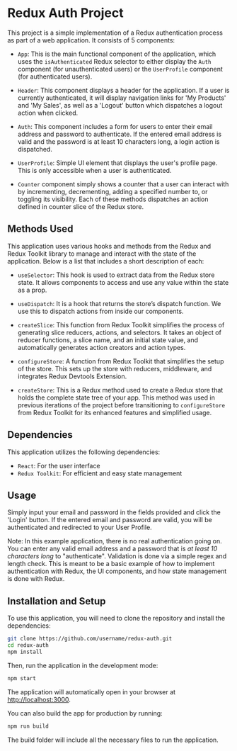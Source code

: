 # Redux Auth Project

This project is a simple implementation of a Redux authentication process as part of a web application. It consists of 5 components:

- `App`: This is the main functional component of the application, which uses the `isAuthenticated` Redux selector to either display the `Auth` component (for unauthenticated users) or the `UserProfile` component (for authenticated users).

- `Header`: This component displays a header for the application. If a user is currently authenticated, it will display navigation links for 'My Products' and 'My Sales', as well as a 'Logout' button which dispatches a logout action when clicked.

- `Auth`: This component includes a form for users to enter their email address and password to authenticate. If the entered email address is valid and the password is at least 10 characters long, a login action is dispatched.

- `UserProfile`: Simple UI element that displays the user's profile page. This is only accessible when a user is authenticated.

- `Counter` component simply shows a counter that a user can interact with by incrementing, decrementing, adding a specified number to, or toggling its visibility. Each of these methods dispatches an action defined in counter slice of the Redux store.

## Methods Used

This application uses various hooks and methods from the Redux and Redux Toolkit library to manage and interact with the state of the application. Below is a list that includes a short description of each:

- `useSelector`: This hook is used to extract data from the Redux store state. It allows components to access and use any value within the state as a prop.

- `useDispatch`: It is a hook that returns the store’s dispatch function. We use this to dispatch actions from inside our components.

- `createSlice`: This function from Redux Toolkit simplifies the process of generating slice reducers, actions, and selectors. It takes an object of reducer functions, a slice name, and an initial state value, and automatically generates action creators and action types.

- `configureStore`: A function from Redux Toolkit that simplifies the setup of the store. This sets up the store with reducers, middleware, and integrates Redux Devtools Extension.

- `createStore`: This is a Redux method used to create a Redux store that holds the complete state tree of your app. This method was used in previous iterations of the project before transitioning to `configureStore` from Redux Toolkit for its enhanced features and simplified usage.

## Dependencies

This application utilizes the following dependencies:

- `React`: For the user interface
- `Redux Toolkit`: For efficient and easy state management

## Usage

Simply input your email and password in the fields provided and click the 'Login' button. If the entered email and password are valid, you will be authenticated and redirected to your User Profile.

Note: In this example application, there is no real authentication going on. You can enter any valid email address and a password that is *at least 10 characters long* to "authenticate". Validation is done via a simple regex and length check. This is meant to be a basic example of how to implement authentication with Redux, the UI components, and how state management is done with Redux.

## Installation and Setup

To use this application, you will need to clone the repository and install the dependencies:

```bash
git clone https://github.com/username/redux-auth.git
cd redux-auth
npm install
```

Then, run the application in the development mode:

```bash
npm start
```

The application will automatically open in your browser at [http://localhost:3000](http://localhost:3000).

You can also build the app for production by running:

```bash
npm run build
```

The build folder will include all the necessary files to run the application.
